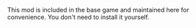 This mod is included in the base game and maintained here for convenience. You don't need to install it yourself.
